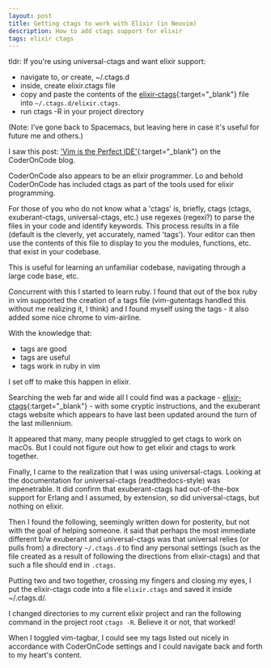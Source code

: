 ```yaml
---
layout: post
title: Getting ctags to work with Elixir (in Neovim)
description: How to add ctags support for elixir
tags: elixir ctags
---
```


tldr: If you're using universal-ctags and want elixir support:
 - navigate to, or create, ~/.ctags.d
 - inside, create elixir.ctags file
 - copy and paste the contents of the [elixir-ctags](https://github.com/mmorearty/elixir-ctags){:target="_blank"} file into `~/.ctags.d/elixir.ctags`.
 - run ctags -R in your project directory

(Note: I've gone back to Spacemacs, but leaving here in case it's useful for future me and others.)

I saw this post: ['Vim is the Perfect IDE'](http://coderoncode.com/tools/2017/04/16/vim-the-perfect-ide.html){:target="_blank"} on the CoderOnCode blog.

CoderOnCode also appears to be an elixir programmer. Lo and behold CoderOnCode has included ctags as part of the tools used for elixir programming.

For those of you who do not know what a 'ctags' is, briefly, ctags (ctags, exuberant-ctags, universal-ctags, etc.) use regexes (regexi?) to parse the files in your code and identify keywords. This process results in a file (default is the cleverly, yet accurately, named 'tags'). Your editor can then use the contents of this file to display to you the modules, functions, etc. that exist in your codebase.

This is useful for learning an unfamiliar codebase, navigating through a large code base, etc.

Concurrent with this I started to learn ruby. I found that out of the box ruby in vim supported the creation of a tags file (vim-gutentags handled this without me realizing it, I think) and I found myself using the tags - it also added some nice chrome to vim-airline.

With the knowledge that:
- tags are good
- tags are useful
- tags work in ruby in vim

I set off to make this happen in elixir.

Searching the web far and wide all I could find was a package - [elixir-ctags](https://github.com/mmorearty/elixir-ctags){:target="_blank"} - with some cryptic instructions, and the exuberant ctags website which appears to have last been updated around the turn of the last millennium.

It appeared that many, many people struggled to get ctags to work on macOs. But I could not figure out how to get elixir and ctags to work together.

Finally, I came to the realization that I was using universal-ctags. Looking at the documentation for universal-ctags (readthedocs-style) was impenetrable. It did confirm that exuberant-ctags had out-of-the-box support for Erlang and I assumed, by extension, so did universal-ctags, but nothing on elixir.

Then I found the following, seemingly written down for posterity, but not with the goal of helping someone. it said that perhaps the most immediate different b/w exuberant and universal-ctags was that universal relies (or pulls from) a directory `~/.ctags.d` to find any personal settings (such as the file created as a result of following the directions from elixir-ctags) and that such a file should end in `.ctags`.

Putting two and two together, crossing my fingers and closing my eyes, I put the elixir-ctags code into a file `elixir.ctags` and saved it inside ~/.ctags.d/.

I changed directories to my current elixir project and ran the following command in the project root `ctags -R`. Believe it or not, that worked!

When I toggled vim-tagbar, I could see my tags listed out nicely in accordance with CoderOnCode settings and I could navigate back and forth to my heart's content.
